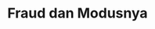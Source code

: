 ---
title: Fraud dan Modusnya
linkurl: https://kutt.it/AvXerM
fitur : lainlain
createdTime : 25/01/2020
modifiedTime : 25/01/2020
topik: Tax Planning & Fraud
color: ffd33d
img: fraud.png
---